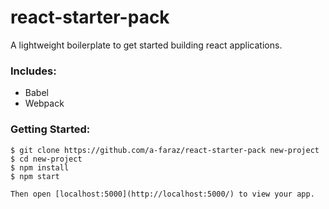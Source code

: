 # react-starter-pack
A lightweight boilerplate to get started building react applications.

### Includes:
- Babel
- Webpack

### Getting Started:
```
$ git clone https://github.com/a-faraz/react-starter-pack new-project
$ cd new-project
$ npm install
$ npm start
```

`Then open [localhost:5000](http://localhost:5000/) to view your app.`
